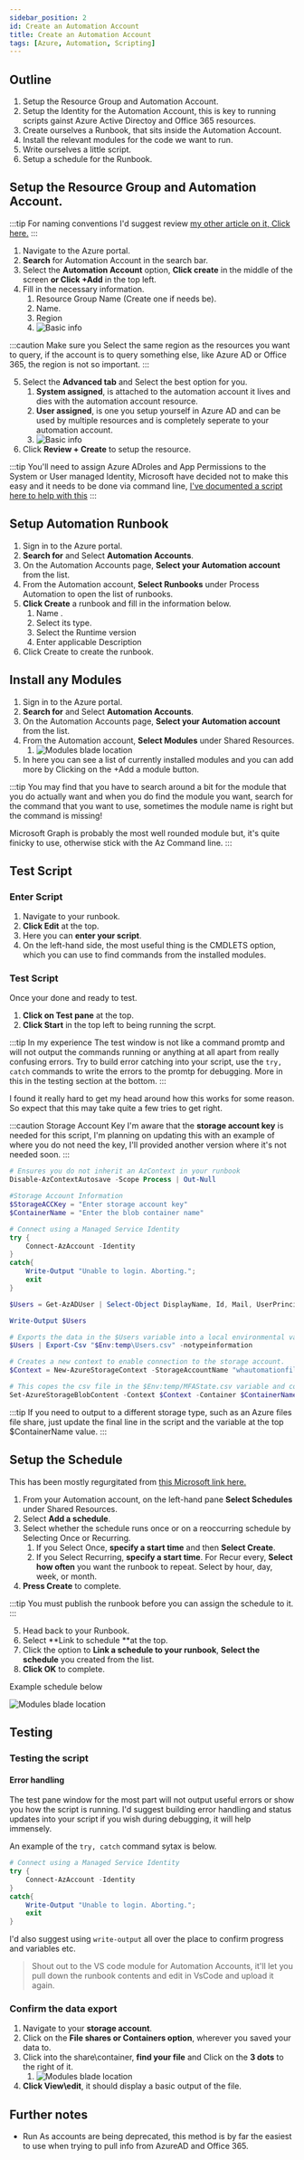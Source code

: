 ```yaml
---
sidebar_position: 2
id: Create an Automation Account
title: Create an Automation Account
tags: [Azure, Automation, Scripting]
---
```


## Outline

1. Setup the Resource Group and Automation Account.
2. Setup the Identity for the Automation Account, this is key to running scripts gainst Azure Active Directoy and Office 365 resources. 
3. Create ourselves a Runbook, that sits inside the Automation Account. 
4. Install the relevant modules for the code we want to run.
5. Write ourselves a little script. 
6. Setup a schedule for the Runbook.

## Setup the Resource Group and Automation Account.

:::tip
For naming conventions I'd suggest review [my other article on it, Click here.](../../Articles/Microsoft/Azure%20Resources%20Management/Resource%20Creation%20CheatSheet.md)
:::

1. Navigate to the Azure portal.
2. **Search** for Automation Account in the search bar.
3. Select the **Automation Account** option, **Click create** in the middle of the screen **or Click +Add** in the top left.
4. Fill in the necessary information.
   1. Resource Group Name (Create one if needs be).
   2. Name.
   3. Region
   4. ![Basic info](../../../static/img/Create-an-automation-account/autoacc-Setup-install-001.jpg)

:::caution
Make sure you Select the same region as the resources you want to query, if the account is to query something else, like Azure AD or Office 365, the region is not so important.
:::

5. Select the **Advanced tab** and Select the best option for you.
   1. **System assigned**, is attached to the automation account it lives and dies with the automation account resource.
   2. **User assigned**, is one you setup yourself in Azure AD and can be used by multiple resources and is completely seperate to your automation account.
   3. ![Basic info](../../../static/img/Create-an-automation-account/autoacc-Setup-install-002.jpg)
6. Click **Review + Create** to setup the resource.

:::tip
You'll need to assign Azure ADroles and App Permissions to the System or User managed Identity, Microsoft have decided not to make this easy and it needs to be done via command line, [I've documented a script here to help with this](../../Articles/PowerShell/Assign%20Managed%20Identity%20permissions%20via%20CMDLine.md)
:::

## Setup Automation Runbook

1. Sign in to the Azure portal.
2. **Search for** and Select **Automation Accounts**.
3. On the Automation Accounts page, **Select your Automation account** from the list.
4. From the Automation account, **Select Runbooks** under Process Automation to open the list of runbooks.
5. **Click Create** a runbook and fill in the information below.
   1. Name .
   2. Select its type.
   3. Select the Runtime version
   4.  Enter applicable Description
6.  Click Create to create the runbook.

## Install any Modules

1. Sign in to the Azure portal.
2. **Search for** and Select **Automation Accounts**.
3. On the Automation Accounts page, **Select your Automation account** from the list.
4. From the Automation account, **Select Modules** under Shared Resources.
   1. ![Modules blade location](../../../static/img/Create-an-automation-account/autoacc-Module-install-000001.jpg)
5. In here you can see a list of currently installed modules and you can add more by Clicking on the +Add a module button.

:::tip
You may find that you have to search around a bit for the module that you do actually want and when you do find the module you want, search for the command that you want to use, sometimes the module name is right but the command is missing!

Microsoft Graph is probably the most well rounded module but, it's quite finicky to use, otherwise stick with the Az Command line.
:::

## Test Script

### Enter Script

1. Navigate to your runbook.
2. **Click Edit** at the top.
3. Here you can **enter your script**.
4. On the left-hand side, the most useful thing is the CMDLETS option, which you can use to find commands from the installed modules.

### Test Script

Once your done and ready to test.
1. **Click on Test pane** at the top.
2. **Click Start** in the top left to being running the scrpt.

:::tip In my experience
The test window is not like a command promtp and will not output the commands running or anything at all apart from really confusing errors. Try to build error catching into your script, use the `try, catch` commands to write the errors to the promtp for debugging. More in this in the testing section at the bottom.
:::

I found it really hard to get my head around how this works for some reason. So expect that this may take quite a few tries to get right.

:::caution Storage Account Key
I'm aware that the **storage account key** is needed  for this script, I'm planning on updating this with an example of where you do not need the key, I'll provided another version where it's not needed soon.
:::

```powershell
# Ensures you do not inherit an AzContext in your runbook
Disable-AzContextAutosave -Scope Process | Out-Null

#Storage Account Information 
$StorageACCKey = "Enter storage account key" 
$ContainerName = "Enter the blob container name"

# Connect using a Managed Service Identity
try {
    Connect-AzAccount -Identity
}
catch{
    Write-Output "Unable to login. Aborting."; 
    exit
}

$Users = Get-AzADUser | Select-Object DisplayName, Id, Mail, UserPrincipalName

Write-Output $Users

# Exports the data in the $Users variable into a local environmental variable that will store the information whilst running in the Automation account. 
$Users | Export-Csv "$Env:temp\Users.csv" -notypeinformation

# Creates a new context to enable connection to the storage account. 
$Context = New-AzureStorageContext -StorageAccountName "whautomationfiledump" -StorageAccountKey $StorageACCKey

# This copes the csv file in the $Env:temp/MFAState.csv variable and copies it to the blob. 
Set-AzureStorageBlobContent -Context $Context -Container $ContainerName -File "$Env:temp\Users.csv" -Blob "Users.csv" -force
```

:::tip
If you need to output to a different storage type, such as an Azure files file share, just update the final line in the script and the variable at the top $ContainerName value.
:::

## Setup the Schedule

This has been mostly regurgitated from [this Microsoft link here.](https://learn.microsoft.com/en-us/azure/automation/shared-resources/schedules#create-a-new-schedule-in-the-azure-portal)

1. From your Automation account, on the left-hand pane **Select Schedules** under Shared Resources.
2. Select **Add a schedule**.
3. Select whether the schedule runs once or on a reoccurring schedule by Selecting Once or Recurring.
   1. If you Select Once, **specify a start time** and then **Select Create**.
   2. If you Select Recurring, **specify a start time**. For Recur every, **Select how often** you want the runbook to repeat. Select by hour, day, week, or month.
4. **Press Create** to complete.

:::tip
You must publish the runbook before you can assign the schedule to it.
:::

5. Head back to your Runbook.
6. Select **Link to schedule **at the top.
7. Click the option to **Link a schedule to your runbook**,  **Select the schedule** you created from the list.
8. **Click OK** to complete.

Example schedule below

![Modules blade location](../../../static/img/Create-an-automation-account/autoacc-Schedule-setup-001.jpg)

## Testing

### Testing the script

#### Error handling

The test pane window for the most part will not output useful errors or show you how the script is running. I'd suggest building error handling and status updates into your script if you wish during debugging, it will help immensely.

An example of the `try, catch` command sytax is below.

```powershell
# Connect using a Managed Service Identity
try {
    Connect-AzAccount -Identity
}
catch{
    Write-Output "Unable to login. Aborting."; 
    exit
}
```
I'd also suggest using `write-output` all over the place to confirm progress and variables etc.

> Shout out to the VS code module for Automation Accounts, it'll let you pull down the runbook contents and edit in VsCode and upload it again.

### Confirm the data export

1. Navigate to your **storage account**.
2. Click on the **File shares or Containers option**, wherever you saved your data to.
3. Click into the share\container, **find your file** and Click on the **3 dots** to the right of it.
   1. ![Modules blade location](../../../static/img/Create-an-automation-account/autoacc-testing-exporteddata-002.jpg)
4. **Click View\edit**, it should display a basic output of the file.

## Further notes

- Run As accounts are being deprecated, this method is by far the easiest to use when trying to pull info from AzureAD and Office 365.

